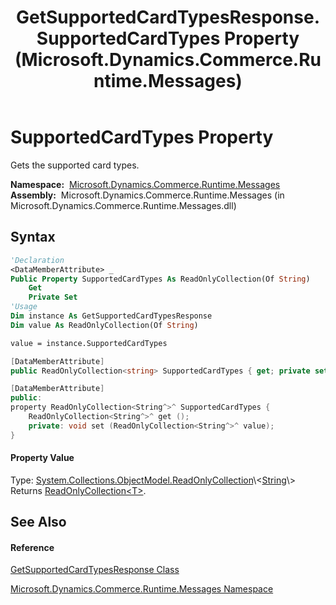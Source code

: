 ﻿---
title: GetSupportedCardTypesResponse.SupportedCardTypes Property  (Microsoft.Dynamics.Commerce.Runtime.Messages)
TOCTitle: SupportedCardTypes Property
ms:assetid: P:Microsoft.Dynamics.Commerce.Runtime.Messages.GetSupportedCardTypesResponse.SupportedCardTypes
ms:mtpsurl: https://technet.microsoft.com/en-us/library/microsoft.dynamics.commerce.runtime.messages.getsupportedcardtypesresponse.supportedcardtypes(v=AX.60)
ms:contentKeyID: 49824350
ms.date: 05/18/2015
mtps_version: v=AX.60
f1_keywords:
- Microsoft.Dynamics.Commerce.Runtime.Messages.GetSupportedCardTypesResponse.SupportedCardTypes
dev_langs:
- CSharp
- C++
- VB
---

# SupportedCardTypes Property

Gets the supported card types.

**Namespace:**  [Microsoft.Dynamics.Commerce.Runtime.Messages](microsoft-dynamics-commerce-runtime-messages-namespace.md)  
**Assembly:**  Microsoft.Dynamics.Commerce.Runtime.Messages (in Microsoft.Dynamics.Commerce.Runtime.Messages.dll)

## Syntax

``` vb
'Declaration
<DataMemberAttribute> _
Public Property SupportedCardTypes As ReadOnlyCollection(Of String)
    Get
    Private Set
'Usage
Dim instance As GetSupportedCardTypesResponse
Dim value As ReadOnlyCollection(Of String)

value = instance.SupportedCardTypes
```

``` csharp
[DataMemberAttribute]
public ReadOnlyCollection<string> SupportedCardTypes { get; private set; }
```

``` c++
[DataMemberAttribute]
public:
property ReadOnlyCollection<String^>^ SupportedCardTypes {
    ReadOnlyCollection<String^>^ get ();
    private: void set (ReadOnlyCollection<String^>^ value);
}
```

#### Property Value

Type: [System.Collections.ObjectModel.ReadOnlyCollection](https://technet.microsoft.com/en-us/library/ms132474\(v=ax.60\))\<[String](https://technet.microsoft.com/en-us/library/s1wwdcbf\(v=ax.60\))\>  
Returns [ReadOnlyCollection\<T\>](https://technet.microsoft.com/en-us/library/ms132474\(v=ax.60\)).  

## See Also

#### Reference

[GetSupportedCardTypesResponse Class](getsupportedcardtypesresponse-class-microsoft-dynamics-commerce-runtime-messages.md)

[Microsoft.Dynamics.Commerce.Runtime.Messages Namespace](microsoft-dynamics-commerce-runtime-messages-namespace.md)

